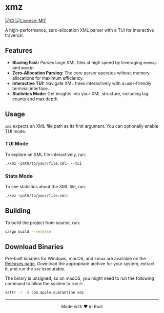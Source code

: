 # xmz

<p>
  <a href="https://github.com/ioma8/xmz/actions/workflows/ci.yml">
    <img src="https://github.com/ioma8/xmz/actions/workflows/ci.yml/badge.svg" alt="CI">
  </a>
  <a href="https://opensource.org/licenses/MIT">
    <img src="https://img.shields.io/badge/License-MIT-yellow.svg" alt="License: MIT">
  </a>
</p>

A high-performance, zero-allocation XML parser with a TUI for interactive traversal.

## Features

- **Blazing Fast:** Parses large XML files at high speed by leveraging `memmap` and `memchr`.
- **Zero-Allocation Parsing:** The core parser operates without memory allocations for maximum efficiency.
- **Interactive TUI:** Navigate XML trees interactively with a user-friendly terminal interface.
- **Statistics Mode:** Get insights into your XML structure, including tag counts and max depth.

## Usage

`xmz` expects an XML file path as its first argument. You can optionally enable TUI mode.

### TUI Mode

To explore an XML file interactively, run:

```sh
./xmz <path/to/your/file.xml> --tui
```

### Stats Mode

To see statistics about the XML file, run:

```sh
./xmz <path/to/your/file.xml>
```

## Building

To build the project from source, run:

```sh
cargo build --release
```

## Download Binaries

Pre-built binaries for Windows, macOS, and Linux are available on the [Releases page](https://github.com/ioma8/xmz/releases). Download the appropriate archive for your system, extract it, and run the `xmz` executable.

The binary is unsigned, so on macOS, you might need to run the following command to allow the system to run it:
```sh
xattr -r -d com.apple.quarantine xmz
```

---
<p align="center">Made with ❤️ in Rust</p>
